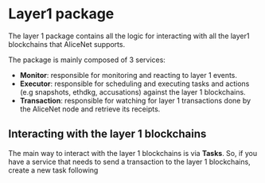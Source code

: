 # Layer1 package

The layer 1 package contains all the logic for interacting with all the layer1 blockchains that AliceNet supports.

The package is mainly composed of 3 services:

* **Monitor**: responsible for monitoring and reacting to layer 1 events.
* **Executor**: responsible for scheduling and executing tasks and actions (e.g snapshots, ethdkg, accusations) against the layer 1 blockchains.
* **Transaction**: responsible for watching for layer 1 transactions done by the AliceNet node and retrieve its receipts.

## Interacting with the layer 1 blockchains

The main way to interact with the layer 1 blockchains is via **Tasks**. So, if you have a service that needs to send a transaction to the layer 1 blockchains, create a new task following


